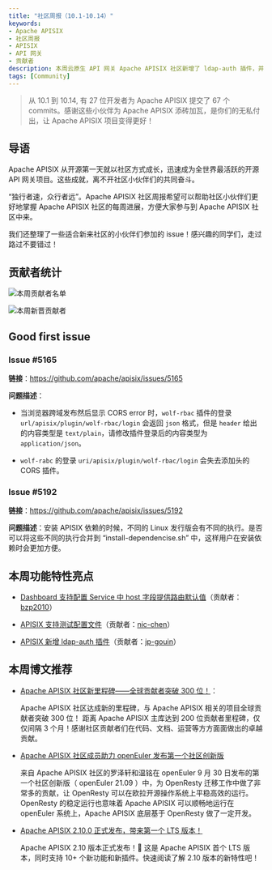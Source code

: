 ```yaml
---
title: "社区周报（10.1-10.14）"
keywords:
- Apache APISIX
- 社区周报
- APISIX
- API 网关
- 贡献者
description: 本周云原生 API 网关 Apache APISIX 社区新增了 ldap-auth 插件，并支持测试配置文件以及支持配置 Service 中 host 字段提供路由默认值等功能。
tags: [Community]
---
```

> 从 10.1 到 10.14, 有 27 位开发者为 Apache APISIX 提交了 67 个 commits。感谢这些小伙伴为 Apache APISIX 添砖加瓦，是你们的无私付出，让 Apache APISIX 项目变得更好！
<!--truncate-->

## 导语

Apache APISIX 从开源第一天就以社区方式成长，迅速成为全世界最活跃的开源 API 网关项目。这些成就，离不开社区小伙伴们的共同奋斗。

“独行者速，众行者远”。Apache APISIX 社区周报希望可以帮助社区小伙伴们更好地掌握 Apache APISIX 社区的每周进展，方便大家参与到 Apache APISIX 社区中来。

我们还整理了一些适合新来社区的小伙伴们参加的 issue！感兴趣的同学们，走过路过不要错过！

## 贡献者统计

![本周贡献者名单](https://static.apiseven.com/202108/1634183939241-a87516e5-cb52-4532-87e2-306c09155a70.png)

![本周新晋贡献者](https://static.apiseven.com/202108/1634183019951-bcf250cd-e5b5-443e-afc4-3cfdef0d6eab.jpg)

## Good first issue

### Issue #5165

**链接**：https://github.com/apache/apisix/issues/5165

**问题描述**：

- 当浏览器跨域发布然后显示 CORS error 时，`wolf-rbac` 插件的登录 `url/apisix/plugin/wolf-rbac/login` 会返回 `json` 格式，但是 `header` 给出的内容类型是 `text/plain`，请修改插件登录后的内容类型为 `application/json`。

- `wolf-rabc` 的登录 `uri/apisix/plugin/wolf-rbac/login` 会失去添加头的 CORS 插件。

### Issue #5192

**链接**：https://github.com/apache/apisix/issues/5192

**问题描述**：安装 APISIX 依赖的时候，不同的 Linux 发行版会有不同的执行。是否可以将这些不同的执行合并到 “install-dependencise.sh” 中，这样用户在安装依赖时会更加方便。

## 本周功能特性亮点

- [Dashboard 支持配置 Service 中 host 字段提供路由默认值](https://github.com/apache/apisix-dashboard/pull/2149)（贡献者：[bzp2010](https://github.com/bzp2010)）

- [APISIX 支持测试配置文件](https://github.com/apache/apisix/pull/5171)（贡献者：[nic-chen](https://github.com/nic-chen)）

- [APISIX 新增 ldap-auth 插件](https://github.com/apache/apisix/pull/3894)（贡献者：[jp-gouin](https://github.com/jp-gouin)）

## 本周博文推荐

- [Apache APISIX 社区新里程碑——全球贡献者突破 300 位！](https://apisix.apache.org/zh/blog/2021/10/13/celebrating-300-contributors-of-apisix)：

  Apache APISIX 社区达成新的里程碑，与 Apache APISIX 相关的项目全球贡献者突破 300 位！ 距离 Apache APISIX 主库达到 200 位贡献者里程碑，仅仅间隔 3 个月！感谢社区贡献者们在代码、文档、运营等方方面面做出的卓越贡献。

- [Apache APISIX 社区成员助力 openEuler 发布第一个社区创新版](https://apisix.apache.org/zh/blog/2021/10/01/openEuler)

  来自 Apache APISIX 社区的罗泽轩和温铭在 openEuler 9 月 30 日发布的第一个社区创新版（ openEuler 21.09 ）中，为 OpenResty 迁移工作中做了非常多的贡献，让 OpenResty 可以在欧拉开源操作系统上平稳高效的运行。OpenResty 的稳定运行也意味着 Apache APISIX 可以顺畅地运行在 openEuler 系统上，Apache APISIX 底层基于 OpenResty 做了一定开发。

- [Apache APISIX 2.10.0 正式发布，带来第一个 LTS 版本！](https://apisix.apache.org/zh/blog/2021/09/29/release-apache-apisix-2.10)

  Apache APISIX 2.10 版本正式发布！🎉 这是 Apache APISIX 首个 LTS 版本，同时支持 10+ 个新功能和新插件。快速阅读了解 2.10 版本的新特性吧！

